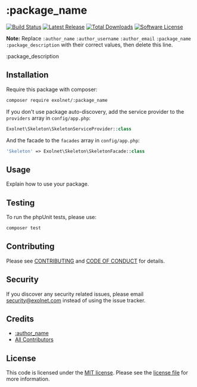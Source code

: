 # :package_name

[![Build Status](https://img.shields.io/travis/eXolnet/:package_name/master.svg?style=flat-square)](https://travis-ci.org/eXolnet/:package_name)
[![Latest Release](https://img.shields.io/packagist/v/eXolnet/:package_name.svg?style=flat-square)](https://packagist.org/packages/eXolnet/:package_name)
[![Total Downloads](https://img.shields.io/packagist/dt/eXolnet/:package_name.svg?style=flat-square)](https://packagist.org/packages/eXolnet/:package_name)
[![Software License](https://img.shields.io/badge/license-MIT-8469ad.svg?style=flat-square)](LICENSE)

**Note:** Replace ```:author_name``` ```:author_username``` ```:author_email``` ```:package_name``` ```:package_description``` with their correct values, then delete this line.

:package_description

## Installation

Require this package with composer:

```bash
composer require exolnet/:package_name
```

If you don't use package auto-discovery, add the service provider to the `providers` array in `config/app.php`:

```php
Exolnet\Skeleton\SkeletonServiceProvider::class
```

And the facade to the `facades` array in `config/app.php`:

```php
'Skeleton' => Exolnet\Skeleton\SkeletonFacade::class
```

## Usage

Explain how to use your package.

## Testing

To run the phpUnit tests, please use:

```bash
composer test
```

## Contributing

Please see [CONTRIBUTING](CONTRIBUTING.md) and [CODE OF CONDUCT](CODE_OF_CONDUCT.md) for details.

## Security

If you discover any security related issues, please email security@exolnet.com instead of using the issue tracker.

## Credits

- [:author_name](https://github.com/:author_username)
- [All Contributors](../../contributors)

## License

This code is licensed under the [MIT license](http://choosealicense.com/licenses/mit/).
Please see the [license file](LICENSE) for more information.
